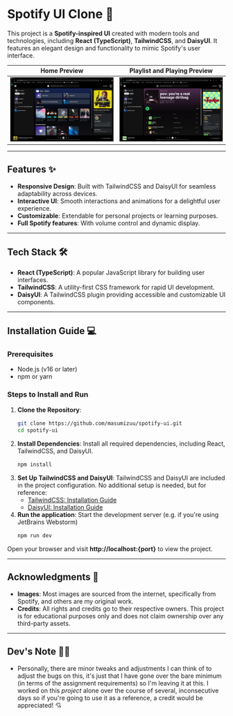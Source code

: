 # Spotify UI Clone 🎵

This project is a **Spotify-inspired UI** created with modern tools and technologies, including **React (TypeScript)**, **TailwindCSS**, and **DaisyUI**. It features an elegant design and functionality to mimic Spotify's user interface.

| Home Preview                                    | Playlist and Playing Preview                     |
|------------------------------------------------|------------------------------------------------|
| <img src="./screenshots/showHome.png" alt="Home Preview" width="500" /> | <img src="./screenshots/showPlaylist&&isPlaying.png" alt="Playlist and Playing Preview" width="500" /> |

---

## Features ✨
- **Responsive Design**: Built with TailwindCSS and DaisyUI for seamless adaptability across devices.
- **Interactive UI**: Smooth interactions and animations for a delightful user experience.
- **Customizable**: Extendable for personal projects or learning purposes.
- **Full Spotify features**: With volume control and dynamic display.

---

## Tech Stack 🛠️
- **React (TypeScript)**: A popular JavaScript library for building user interfaces.
- **TailwindCSS**: A utility-first CSS framework for rapid UI development.
- **DaisyUI**: A TailwindCSS plugin providing accessible and customizable UI components.

---

## Installation Guide 💻

### Prerequisites
- Node.js (v16 or later)
- npm or yarn

### Steps to Install and Run
1. **Clone the Repository**:
   ```bash
   git clone https://github.com/masumizuu/spotify-ui.git
   cd spotify-ui
2. **Install Dependencies**: Install all required dependencies, including React, TailwindCSS, and DaisyUI.
   ```bash
   npm install
3. **Set Up TailwindCSS and DaisyUI**: TailwindCSS and DaisyUI are included in the project configuration. No additional setup is needed, but for reference:
   - [TailwindCSS: Installation Guide](https://tailwindcss.com/docs/installation)
   - [DaisyUI: Installation Guide](https://daisyui.com/docs/install/)
4. **Run the application**: Start the development server (e.g. if you're using JetBrains Webstorm)
   ```bash
   npm run dev
  Open your browser and visit **http://localhost:{port}** to view the project.

---

## Acknowledgments 🙏
- **Images**: Most images are sourced from the internet, specifically from Spotify, and others are my original work.
- **Credits**: All rights and credits go to their respective owners. This project is for educational purposes only and does not claim ownership over any third-party assets.

---

## Dev's Note 👩🏻
- Personally, there are minor tweaks and adjustments I can think of to adjust the bugs on this, it's just that I have gone over the bare minimum (in terms of the assignment requirements) so I'm leaving it at this. I worked on this *project* alone over the course of several, inconsecutive days so if you're going to use it as a reference, a credit would be appreciated! 💘
